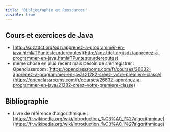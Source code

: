 ```yaml
---
title: 'Bibliographie et Ressources'
visible: true
---
```


## Cours et exercices de Java

- [http://sdz.tdct.org/sdz/apprenez-a-programmer-en-java.html#TPuntesteurderequtes](http://sdz.tdct.org/sdz/apprenez-a-programmer-en-java.html#TPuntesteurderequtes)
- même chose en plus récent mais besoin de s'enregistrer : Openclassroom :[https://openclassrooms.com/fr/courses/26832-apprenez-a-programmer-en-java/21282-creez-votre-premiere-classe](https://openclassrooms.com/fr/courses/26832-apprenez-a-programmer-en-java/21282-creez-votre-premiere-classe)


## Bibliographie

- Livre de référence d'algorithmique : [https://fr.wikipedia.org/wiki/Introduction_%C3%A0_l%27algorithmique](https://fr.wikipedia.org/wiki/Introduction_%C3%A0_l%27algorithmique)

